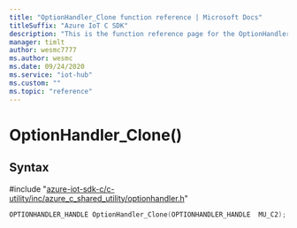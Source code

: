 ```yaml
---                             
title: "OptionHandler_Clone function reference | Microsoft Docs" 
titleSuffix: "Azure IoT C SDK"            
description: "This is the function reference page for the OptionHandler_Clone() function in the Azure IoT C SDK. This SDK is used with Azure IoT Hub and Azure IoT Hub Device Provisioning Service"            
manager: timlt                 
author: wesmc7777              
ms.author: wesmc               
ms.date: 09/24/2020                    
ms.service: "iot-hub"             
ms.custom: ""                
ms.topic: "reference"        
---                            
```


# OptionHandler_Clone()

## Syntax

\#include "[azure-iot-sdk-c/c-utility/inc/azure_c_shared_utility/optionhandler.h](../optionhandler-h.md)"  
```C
OPTIONHANDLER_HANDLE OptionHandler_Clone(OPTIONHANDLER_HANDLE  MU_C2);
```

